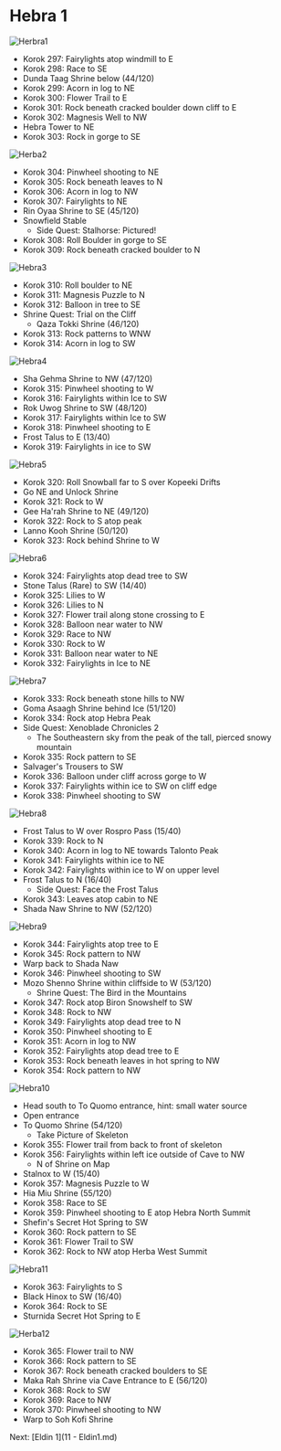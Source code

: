 # Hebra 1

![Herbra1](images/Hebra1.PNG)

* Korok 297: Fairylights atop windmill to E
* Korok 298: Race to SE
* Dunda Taag Shrine below (44/120)
* Korok 299: Acorn in log to NE
* Korok 300: Flower Trail to E
* Korok 301: Rock beneath cracked boulder down cliff to E
* Korok 302: Magnesis Well to NW
* Hebra Tower to NE
* Korok 303: Rock in gorge to SE

![Herba2](images/Hebra2.PNG)

* Korok 304: Pinwheel shooting to NE
* Korok 305: Rock beneath leaves to N
* Korok 306: Acorn in log to NW
* Korok 307: Fairylights to NE
* Rin Oyaa Shrine to SE (45/120)
* Snowfield Stable
  * Side Quest: Stalhorse: Pictured!
* Korok 308: Roll Boulder in gorge to SE
* Korok 309: Rock beneath cracked boulder to N

![Hebra3](images/Hebra3.PNG)

* Korok 310: Roll boulder to NE
* Korok 311: Magnesis Puzzle to N
* Korok 312: Balloon in tree to SE
* Shrine Quest: Trial on the Cliff
  * Qaza Tokki Shrine (46/120)
* Korok 313: Rock patterns to WNW
* Korok 314: Acorn in log to SW

![Hebra4](images/Hebra4.PNG)

* Sha Gehma Shrine to NW (47/120)
* Korok 315: Pinwheel shooting to W
* Korok 316: Fairylights within Ice to SW
* Rok Uwog Shrine to SW (48/120)
* Korok 317: Fairylights within Ice to SW
* Korok 318: Pinwheel shooting to E
* Frost Talus to E (13/40)
* Korok 319: Fairylights in ice to SW

![Hebra5](images/Hebra5.PNG)

* Korok 320: Roll Snowball far to S over Kopeeki Drifts
* Go NE and Unlock Shrine
* Korok 321: Rock to W
* Gee Ha'rah Shrine to NE (49/120)
* Korok 322: Rock to S atop peak
* Lanno Kooh Shrine (50/120)
* Korok 323: Rock behind Shrine to W

![Hebra6](images/Hebra6.PNG)

* Korok 324: Fairylights atop dead tree to SW
* Stone Talus (Rare) to SW (14/40)
* Korok 325: Lilies to W
* Korok 326: Lilies to N
* Korok 327: Flower trail along stone crossing to E
* Korok 328: Balloon near water to NW
* Korok 329: Race to NW
* Korok 330: Rock to W
* Korok 331: Balloon near water to NE
* Korok 332: Fairylights in Ice to NE

![Hebra7](images/Hebra7.PNG)

* Korok 333: Rock beneath stone hills to NW
* Goma Asaagh Shrine behind Ice (51/120)
* Korok 334: Rock atop Hebra Peak
* Side Quest: Xenoblade Chronicles 2
  * The Southeastern sky from the peak of the tall, pierced snowy mountain
* Korok 335: Rock pattern to SE
* Salvager's Trousers to SW
* Korok 336: Balloon under cliff across gorge to W
* Korok 337: Fairylights within ice to SW on cliff edge
* Korok 338: Pinwheel shooting to SW

![Hebra8](images/Hebra8.PNG)

* Frost Talus to W over Rospro Pass (15/40)
* Korok 339: Rock to N
* Korok 340: Acorn in log to NE towards Talonto Peak
* Korok 341: Fairylights within ice to NE
* Korok 342: Fairylights within ice to W on upper level
* Frost Talus to N (16/40)
  * Side Quest: Face the Frost Talus
* Korok 343: Leaves atop cabin to NE
* Shada Naw Shrine to NW (52/120)

![Hebra9](images/Hebra9.PNG)

* Korok 344: Fairylights atop tree to E
* Korok 345: Rock pattern to NW
* Warp back to Shada Naw
* Korok 346: Pinwheel shooting to SW
* Mozo Shenno Shrine within cliffside to W (53/120)
  * Shrine Quest: The Bird in the Mountains
* Korok 347: Rock atop Biron Snowshelf to SW
* Korok 348: Rock to NW
* Korok 349: Fairylights atop dead tree to N
* Korok 350: Pinwheel shooting to E
* Korok 351: Acorn in log to NW
* Korok 352: Fairylights atop dead tree to E
* Korok 353: Rock beneath leaves in hot spring to NW
* Korok 354: Rock pattern to NW

![Hebra10](images/Hebra10.PNG)

* Head south to To Quomo entrance, hint: small water source
* Open entrance
* To Quomo Shrine (54/120)
  * Take Picture of Skeleton
* Korok 355: Flower trail from back to front of skeleton
* Korok 356: Fairylights within left ice outside of Cave to NW
  * N of Shrine on Map
* Stalnox to W (15/40)
* Korok 357: Magnesis Puzzle to W
* Hia Miu Shrine (55/120)
* Korok 358: Race to SE
* Korok 359: Pinwheel shooting to E atop Hebra North Summit
* Shefin's Secret Hot Spring to SW
* Korok 360: Rock pattern to SE
* Korok 361: Flower Trail to SW
* Korok 362: Rock to NW atop Herba West Summit

![Hebra11](images/Hebra11.PNG)

* Korok 363: Fairylights to S
* Black Hinox to SW (16/40)
* Korok 364: Rock to SE
* Sturnida Secret Hot Spring to E

![Herba12](images/Hebra12.PNG)

* Korok 365: Flower trail to NW
* Korok 366: Rock pattern to SE
* Korok 367: Rock beneath cracked boulders to SE
* Maka Rah Shrine via Cave Entrance to E (56/120)
* Korok 368: Rock to SW
* Korok 369: Race to NW
* Korok 370: Pinwheel shooting to NW
* Warp to Soh Kofi Shrine

Next: [Eldin 1](11 - Eldin1.md)

